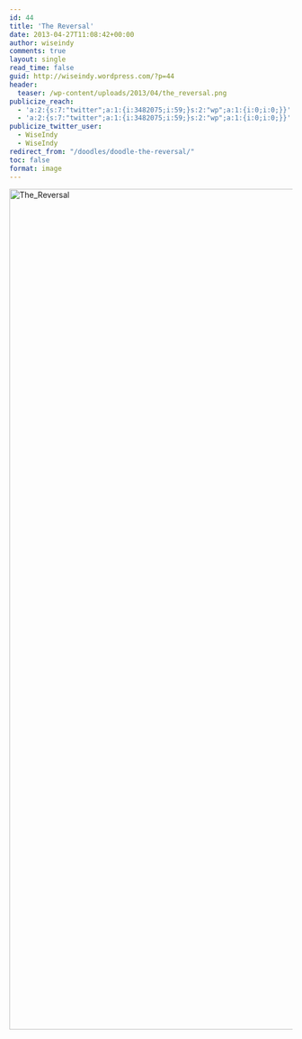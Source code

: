 ```yaml
---
id: 44
title: 'The Reversal'
date: 2013-04-27T11:08:42+00:00
author: wiseindy
comments: true
layout: single
read_time: false
guid: http://wiseindy.wordpress.com/?p=44
header:
  teaser: /wp-content/uploads/2013/04/the_reversal.png
publicize_reach:
  - 'a:2:{s:7:"twitter";a:1:{i:3482075;i:59;}s:2:"wp";a:1:{i:0;i:0;}}'
  - 'a:2:{s:7:"twitter";a:1:{i:3482075;i:59;}s:2:"wp";a:1:{i:0;i:0;}}'
publicize_twitter_user:
  - WiseIndy
  - WiseIndy
redirect_from: "/doodles/doodle-the-reversal/"
toc: false
format: image
---
```

<img class="alignnone size-full wp-image-46" alt="The_Reversal" src="http://wiseindy.com/wp-content/uploads/2013/04/the_reversal.png" width="960" height="1494" />